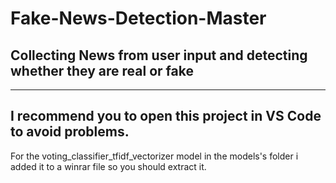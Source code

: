 # Fake-News-Detection-Master
## Collecting News from user input and detecting whether they are real or fake
--------
I recommend you to open this project in VS Code to avoid problems.
-----
For the voting_classifier_tfidf_vectorizer model in the models's folder i added it to a winrar file so you should extract it.
